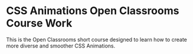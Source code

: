 # CSS Animations Open Classrooms Course Work
This is the Open Classrooms short course designed to learn how to create more diverse and smoother CSS Animations.